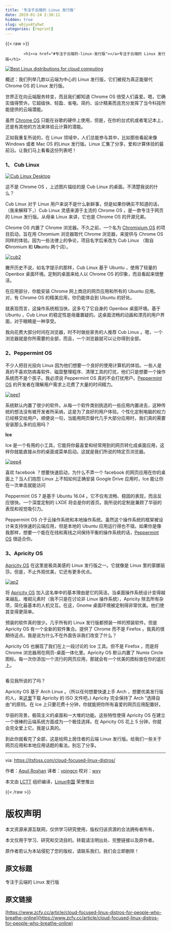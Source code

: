 ```yaml
---
title: '专注于云端的 Linux 发行版' 
date: 2019-01-24 2:30:11
hidden: true
slug: wbjyu4tyhwt
categories: [reprint]
---
```


{{< raw >}}

            <h1><a href="#专注于云端的-linux-发行版"></a>专注于云端的 Linux 发行版</h1>
<p><a href="https://itsfoss.com/wp-content/uploads/2016/11/cloud-centric-Linux-distributions.jpg"><img src="https://p5.ssl.qhimg.com/t012d6ae3413a5d458a.jpg" alt="Best Linux distributions for cloud computing"></a></p>
<p>概述：我们列举几款以云端为中心的 Linux 发行版，它们被视为真正能替代 Chrome OS 的 Linux 发行版。</p>
<p>世界正在向云端服务转变，而且我们都知道 Chrome OS 倍受人们喜爱。嗯，它确实值得赞许。它超级快、轻盈、省电、简约、设计精美而且充分发挥了当今科技所能提供的云端潜能。</p>
<p>虽然 <a href="https://en.wikipedia.org/wiki/Chrome_OS">Chrome OS</a> 只能在谷歌的硬件上使用，但是，在你的台式机或者笔记本上，还是有其他的方法来体验云计算的潜能。</p>
<p>正如我重复所说的，在 Linux 领域中，人们总能参与其中，比如那些看起来像 Windows 或者 Mac OS 的Linux 发行版。Linux 汇集了分享，爱和计算体验的最前沿。让我们马上看看这份列表吧！</p>
<h3><a href="#1-cub-linux"></a>1、 Cub Linux</h3>
<p><a href="https://camo.githubusercontent.com/8f67f110a60e09727f301296a8187c6d1914d7cf/68747470733a2f2f697473666f73732e636f6d2f77702d636f6e74656e742f75706c6f6164732f323031362f31302f637562312e6a7067"><img src="https://camo.githubusercontent.com/8f67f110a60e09727f301296a8187c6d1914d7cf/68747470733a2f2f697473666f73732e636f6d2f77702d636f6e74656e742f75706c6f6164732f323031362f31302f637562312e6a7067" alt="Cub Linux Desktop"></a></p>
<p>这不是 Chrome OS ，上述图片描绘的是 Cub Linux 的桌面。不清楚我说的什么？</p>
<p>Cub Linux 对于 Linux 用户来说不是什么新鲜事，但是如果你确实不知道的话，（我来解释下，）Cub Linux 灵感来源于主流的 Chrome OS ，是一款专注于网页的 Linux 发行版。从母亲 Linux 来讲，它也是 Chrome OS 的开源兄弟。</p>
<p>Chrome OS 内置了 Chrome 浏览器。不久之前，一个名为 <a href="https://itsfoss.com/chromixiumos-released/">Chromixium OS</a> 的项目启动，旨在用 Chromium 浏览器取代 Chrome 浏览器，来提供与 Chrome OS 同样的体验。因为一些法律上的争论，项目名字后来改为 Cub Linux （取自 <strong>C</strong>hromium 和 <strong>Ub</strong>untu 两个词）。</p>
<p><a href="https://camo.githubusercontent.com/df43298dc6a585279391fa9c0746f327c547c8e7/68747470733a2f2f697473666f73732e636f6d2f77702d636f6e74656e742f75706c6f6164732f323031362f31302f637562322e6a7067"><img src="https://p1.ssl.qhimg.com/t01e93388cfa3b911a8.jpg" alt="cub2"></a></p>
<p>撇开历史不说，如名字提示的那样，Cub Linux 基于 Ubuntu ，使用了轻量的 Openbox 桌面环境。定制的桌面来给人以 Chrome OS 的印象，而且看起来很整洁。</p>
<p>在应用部分，你能安装 Chrome 网上商店的网页应用和所有的 Ubuntu 应用。对，有 Chrome OS 的精美应用，你仍能体会到 Ubuntu 的好处。</p>
<p>就表现而言，这操作系统相当快，这多亏了它自身的 Openbox 桌面环境。基于 Ubuntu ，Cub Linux 的稳定性是毋庸置疑的。这桌面流畅的动画和漂亮的用户界面，对于眼睛是一种享受。</p>
<p>我向花费大部分时间在浏览器，时不时做些家务的人推荐 Cub Linux 。嗯，一个浏览器就是你所需要的全部，而且，一个浏览器就可以让你得到全部。</p>
<h3><a href="#2peppermint-os"></a>2、Peppermint OS</h3>
<p>不少人把目光投向 Linux 因为他们想要一个良好的使用计算机的体验。一些人是真的不喜欢防病毒软件、磁盘整理程序、清理工具的打扰，他们只是想要一个操作系统而不是个孩子。我必须说 Peppermint OS 真的不会打扰用户。<a href="https://peppermintos.com/">Peppermint OS</a> 的开发者在理解用户需求上花费了大量的时间精力。</p>
<p><a href="https://camo.githubusercontent.com/a3829fdfe768dc4b761075e3ae63cf1211de4cff/68747470733a2f2f697473666f73732e636f6d2f77702d636f6e74656e742f75706c6f6164732f323031362f31312f706570312e6a7067"><img src="https://p5.ssl.qhimg.com/t01e74fc7a94de21d32.jpg" alt="pep1"></a></p>
<p>系统默认内置了很少的软件。从每一个软件类别挑选的一些应用内置进去，这种传统的想法没有被开发者所采纳，这是为了良好的用户体验。个性化定制电脑的权力已经移交给用户。顺便说一句，当能用网页替代几乎大部分应用时，我们真的需要安装那么多的应用吗？</p>
<p><strong>Ice</strong></p>
<p>Ice 是一个有用的小工具，它能将你最喜爱和经常用到的网页转化成桌面应用，这样你就能直接从你的桌面或菜单启动。这就是我们所说的特定页浏览器。</p>
<p><a href="https://camo.githubusercontent.com/e98495b0f2037fed2c4e50003d45203c6b0b2df7/68747470733a2f2f697473666f73732e636f6d2f77702d636f6e74656e742f75706c6f6164732f323031362f31312f706570342e6a7067"><img src="https://p1.ssl.qhimg.com/t01b0079e41ea9195e0.jpg" alt="pep4"></a></p>
<p>喜欢 facebook ？想要快速启动，为什么不弄一个 facebook 的网页应用在你的桌面上？当人们抱怨 Linux 上不知如何正确安装 Google Drive 应用时，Ice 能让你在一次单击就能访问</p>
<p>Peppermint OS 7 是基于 Ubuntu 16.04 。它不仅有流畅、稳固的表现，而且反应很快。一个深度定制的 LXDE 将会是你的首页。我所说的定制是兼顾了华丽的表现和视觉吸引力。</p>
<p>Peppermint OS 介于云操作系统和本地操作系统。虽然这个操作系统的框架被设计来支持快速的云端应用，但是本地的 Ubuntu 应用运行得也不错。如果你是像我那样，想要一个能在在线和离线之间保持平衡的操作系统的话，<a href="https://peppermintos.com/">Peppermint OS</a> 很适合你。</p>
<h3><a href="#3apricity-os"></a>3、Apricity OS</h3>
<p><a href="https://apricityos.com/">Apricity OS</a> 在这里是极具美感的 Linux 发行版之一。它就像是 Linux 里的蒙娜丽莎。但是，不止外观优美，它还有更多优点。</p>
<p><a href="https://camo.githubusercontent.com/9b2e4bee30e93b0de57197db060d753a40511bbf/68747470733a2f2f697473666f73732e636f6d2f77702d636f6e74656e742f75706c6f6164732f323031362f31312f6170322e6a7067"><img src="https://p5.ssl.qhimg.com/t0183f75739758f2243.jpg" alt="ap2"></a></p>
<p>将 <a href="https://itsfoss.com/apricity-os/">Apricity OS</a> 加入这名单中的基本理由是它的简洁。当桌面操作系统设计变得越来越乱、堆砌元素时（我不只是在讨论非 Linux 操作系统），Apricity 除去所有杂项，简化最基本的人机交互。在这，Gnome 桌面环境被定制得非常优美。他们使其变得更简单。</p>
<p>预装的软件真的很少。几乎所有的 Linux 发行版都预装一样的预装软件。但是 Apricity OS 有一个全新的软件集合。提供了 Chrome 而不是 Firefox 。我真的很期待这点。我是说为什么不在外面告诉我们改变了什么？</p>
<p>Apricity OS 也展现了我们在上一段讨论的 Ice 工具。但不是 Firefox ，而是将 Chrome 浏览器用在网页-桌面一体化里。Apricity OS 默认内置了 Numix Circle 图标。每一次你添加一个流行的网页应用，那就会有一个优美的图标放在你的底栏上。</p>
<p><a href="https://camo.githubusercontent.com/96e299de543a47f996c6a29b6f79b8eb5d453596/68747470733a2f2f697473666f73732e636f6d2f77702d636f6e74656e742f75706c6f6164732f323031362f31312f6170312e6a7067"><img src="https://p1.ssl.qhimg.com/t018367b24dc28855e4.jpg" alt=""></a></p>
<p>看见我所说的了吗？</p>
<p>Apricity OS 基于 Arch Linux 。（所以任何想要快速上手 Arch ，想要优美发行版的人，来<a href="https://apricityos.com/">这里</a>下载 Apricity 的 ISO 文件吧。) Apricity 完全保持了 Arch “选择自由”的原则。在 Ice 上只要花费十分钟，你就能把你所有喜爱的网页应用配置好。</p>
<p>华丽的背景，极简主义的桌面和一大堆的功能。这些特性使得 Apricity OS 在建立一个很棒的云端系统方面成为一个极佳选择。在 Apricity OS 花上 5 分钟，你就会完全爱上它。我是认真的。</p>
<p>到此你就看完了全部，这是给网上居住者的云端 Linux 发行版。给我们一些关于网页应用和本地应用话题的看法。别忘了分享。</p>
<hr>
<p>via: <a href="https://itsfoss.com/cloud-focused-linux-distros/">https://itsfoss.com/cloud-focused-linux-distros/</a></p>
<p>作者：<a href="https://itsfoss.com/author/aquil/">Aquil Roshan</a> 译者：<a href="https://github.com/ypingcn">ypingcn</a> 校对：<a href="https://github.com/wxy">wxy</a></p>
<p>本文由 <a href="https://github.com/LCTT/TranslateProject">LCTT</a> 组织编译，<a href="https://linux.cn/">Linux中国</a> 荣誉推出</p>

          
{{< /raw >}}

# 版权声明
本文资源来源互联网，仅供学习研究使用，版权归该资源的合法拥有者所有，

本文仅用于学习、研究和交流目的。转载请注明出处、完整链接以及原作者。

原作者若认为本站侵犯了您的版权，请联系我们，我们会立即删除！

## 原文标题
专注于云端的 Linux 发行版

## 原文链接
[https://www.zcfy.cc/article/cloud-focused-linux-distros-for-people-who-breathe-online](https://www.zcfy.cc/article/cloud-focused-linux-distros-for-people-who-breathe-online)

